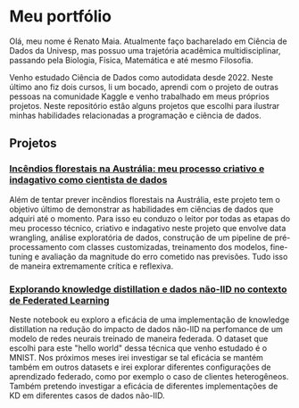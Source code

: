 # Meu portfólio

Olá, meu nome é Renato Maia. Atualmente faço bacharelado em Ciência de Dados da Univesp, mas possuo uma trajetória acadêmica multidisciplinar, passando pela Biologia, Física, Matemática e até mesmo Filosofia.  

Venho estudado Ciência de Dados como autodidata desde 2022. Neste último ano fiz dois cursos, li um bocado, aprendi com o projeto de outras pessoas na comunidade Kaggle e venho trabalhado em meus próprios projetos. Neste repositório estão alguns projetos que escolhi para ilustrar minhas habilidades relacionadas a programação e ciência de dados. 

## Projetos

### [Incêndios florestais na Austrália: meu processo criativo e indagativo como cientista de dados](https://github.com/renatomsf/portfolio/blob/main/Wildfires_in_Australia.ipynb)  
Além de tentar prever incêndios florestais na Austrália, este projeto tem o objetivo último de demonstrar as habilidades em ciências de dados que adquiri até o momento. Para isso eu conduzo o leitor por todas as etapas do meu processo técnico, criativo e indagativo neste projeto que envolve data wrangling, análise exploratória de dados, construção de um pipeline de pré-processamento com classes customizadas, treinamento dos modelos, fine-tuning e avaliação da magnitude do erro cometido nas previsões. Tudo isso de maneira extremamente crítica e reflexiva. 

### [Explorando knowledge distillation e dados não-IID no contexto de Federated Learning](https://github.com/renatomsf/portfolio/blob/main/kd-non-iid-labels-ex-1.ipynb) 
Neste notebook eu exploro a eficácia de uma implementação de knowledge distillation na redução do impacto de dados não-IID na perfomance de um modelo de redes neurais treinado de maneira federada. O dataset que escolhi para este "hello world" dessa técnica que venho estudado é o MNIST. Nos próximos meses irei investigar se tal eficácia se mantém também em outros datasets e irei explorar diferentes configurações de aprendizado federado, como por exemplo o caso de clientes heterogêneos. Também pretendo investigar a eficácia de diferentes implementações de KD em diferentes casos de dados não-IID. 

